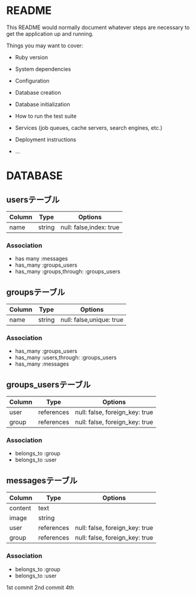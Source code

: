 # README

This README would normally document whatever steps are necessary to get the
application up and running.

Things you may want to cover:

* Ruby version

* System dependencies

* Configuration

* Database creation

* Database initialization

* How to run the test suite

* Services (job queues, cache servers, search engines, etc.)

* Deployment instructions

* ...
# DATABASE
## usersテーブル
|Column|Type|Options|
|------|----|-------|
|name|string|null: false,index: true|

### Association
- has many :messages
- has_many :groups_users
- has_many :groups,through: :groups_users

## groupsテーブル
|Column|Type|Options|
|------|----|-------|
|name|string|null: false,unique: true|

### Association
- has_many :groups_users
- has_many :users,through: :groups_users
- has_many :messages

## groups_usersテーブル

|Column|Type|Options|
|------|----|-------|
|user|references|null: false, foreign_key: true|
|group|references|null: false, foreign_key: true|

### Association
- belongs_to :group
- belongs_to :user

## messagesテーブル
|Column|Type|Options|
|------|----|-------|
|content|text|
|image|string|
|user|references|null: false, foreign_key: true|
|group|references|null: false, foreign_key: true|

### Association
- belongs_to :group
- belongs_to :user

1st commit
2nd commit
4th
